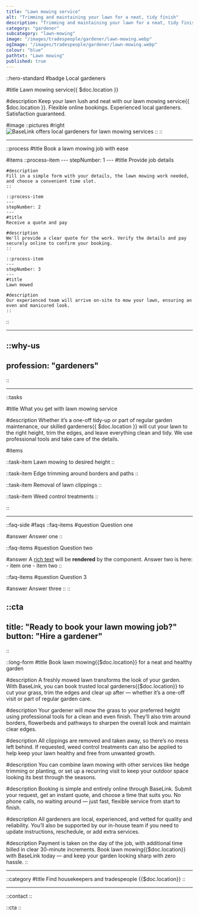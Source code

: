 ```yaml
---
title: "Lawn mowing service"
alt: "Trimming and maintaining your lawn for a neat, tidy finish"
description: "Trimming and maintaining your lawn for a neat, tidy finish"
category: "gardener"
subcategory: "lawn-mowing"
image: "/images/tradespeople/gardener/lawn-mowing.webp"
ogImage: "/images/tradespeople/gardener/lawn-mowing.webp"
colour: "blue"
pathtxt: "Lawn mowing"
published: true
---
```


::hero-standard
#badge
Local gardeners

#title
Lawn mowing service{{ $doc.location }}

#description
Keep your lawn lush and neat with our lawn mowing service{{ $doc.location }}. Flexible online bookings. Experienced local gardeners. Satisfaction guaranteed.

#image
    ::pictures
    #right
    ![BaseLink offers local gardeners for lawn mowing services](/images/tradespeople/gardener/lawn-mowing.webp)
    ::
::

---

::process
#title
Book a lawn mowing job with ease

#items
    ::process-item
    ---
    stepNumber: 1
    ---
    #title
    Provide job details

    #description
    Fill in a simple form with your details, the lawn mowing work needed, and choose a convenient time slot.
    ::
    
    ::process-item
    ---
    stepNumber: 2
    ---
    #title
    Receive a quote and pay

    #description
    We'll provide a clear quote for the work. Verify the details and pay securely online to confirm your booking.
    ::

    ::process-item
    ---
    stepNumber: 3
    ---
    #title
    Lawn mowed

    #description
    Our experienced team will arrive on-site to mow your lawn, ensuring an even and manicured look.
    ::
::

---

::why-us
---
profession: "gardeners"
---
::

---

::tasks

#title
What you get with lawn mowing service

#description
Whether it’s a one-off tidy-up or part of regular garden maintenance, our skilled gardeners{{ $doc.location }} will cut your lawn to the right height, trim the edges, and leave everything clean and tidy. We use professional tools and take care of the details.

#items

  ::task-item
  Lawn mowing to desired height
  ::

  ::task-item
  Edge trimming around borders and paths
  ::

  ::task-item
  Removal of lawn clippings
  ::

  ::task-item
  Weed control treatments
  ::

::

---

::faq-side
#faqs
  ::faq-items
  #question
  Question one

  #answer
  Answer one
  ::

  ::faq-items
  #question
  Question two

  #answer
  A [rich text](/services/commercial-cleaning) will be **rendered** by the component.
  Answer two is here:
    - item one
    - item two
  ::

  ::faq-items
  #question
  Question 3

  #answer
  Answer three
  ::
::

::cta
---
title: "Ready to book your lawn mowing job?"
button: "Hire a gardener"
---
::

::long-form
#title
Book lawn mowing{{$doc.location}} for a neat and healthy garden

#description
A freshly mowed lawn transforms the look of your garden. With BaseLink, you can book trusted local gardeners{{$doc.location}} to cut your grass, trim the edges and clear up after — whether it’s a one-off visit or part of regular garden care.

#description
Your gardener will mow the grass to your preferred height using professional tools for a clean and even finish. They’ll also trim around borders, flowerbeds and pathways to sharpen the overall look and maintain clear edges.

#description
All clippings are removed and taken away, so there’s no mess left behind. If requested, weed control treatments can also be applied to help keep your lawn healthy and free from unwanted growth.

#description
You can combine lawn mowing with other services like hedge trimming or planting, or set up a recurring visit to keep your outdoor space looking its best through the seasons.

#description
Booking is simple and entirely online through BaseLink. Submit your request, get an instant quote, and choose a time that suits you. No phone calls, no waiting around — just fast, flexible service from start to finish.

#description
All gardeners are local, experienced, and vetted for quality and reliability. You’ll also be supported by our in-house team if you need to update instructions, reschedule, or add extra services.

#description
Payment is taken on the day of the job, with additional time billed in clear 30-minute increments. Book lawn mowing{{$doc.location}} with BaseLink today — and keep your garden looking sharp with zero hassle.
::

---

::category
#title
Find housekeepers and tradespeople {{$doc.location}}
::

---

::contact
::

::cta
::
